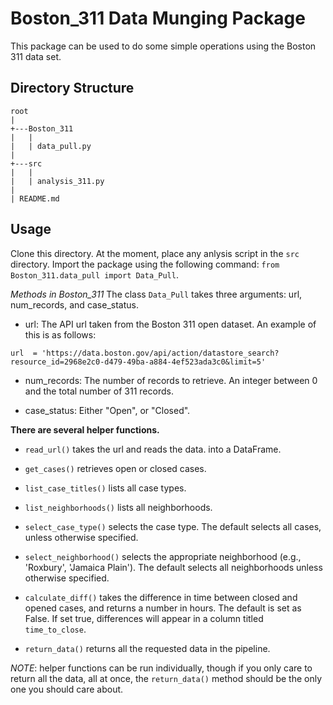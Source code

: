 # Boston_311 Data Munging Package

This package can be used to do some simple operations using the Boston 311 data set.

Directory Structure
---------------------
```
root
|
+---Boston_311
|   |
|   | data_pull.py
|
+---src
|   |
|   | analysis_311.py
|
| README.md
```
Usage
--------

Clone this directory. At the moment, place any anlysis script in the `src`
directory. Import the package using the following command: `from Boston_311.data_pull import Data_Pull`.

*Methods in Boston_311*
The class `Data_Pull` takes three arguments: url, num_records, and case_status.
* url: The API url taken from the Boston 311 open dataset. An example of this is as follows:
```
url  = 'https://data.boston.gov/api/action/datastore_search?resource_id=2968e2c0-d479-49ba-a884-4ef523ada3c0&limit=5'
```
* num_records: The number of records to retrieve. An integer between 0 and the total
number of 311 records.

* case_status: Either "Open", or "Closed".

**There are several helper functions.**

* `read_url()` takes the url and reads the data.
into a DataFrame.  

* `get_cases()` retrieves open or closed cases.

* `list_case_titles()` lists all case types.

* `list_neighborhoods()` lists all neighborhoods.

* `select_case_type()` selects the case type. The default selects all cases, unless otherwise specified.

* `select_neighborhood()` selects the appropriate neighborhood (e.g., 'Roxbury', 'Jamaica Plain'). The default selects all neighborhoods unless otherwise specified.

* `calculate_diff()`
takes the difference in time between closed and opened cases, and returns a number
in hours. The default is set as False. If set true,
differences will appear in a column titled `time_to_close`.

* `return_data()` returns all the requested data in the pipeline.

*NOTE*: helper functions can be run individually, though if you only care to return all the data, all at once, the `return_data()` method should be the only one you should care about.
